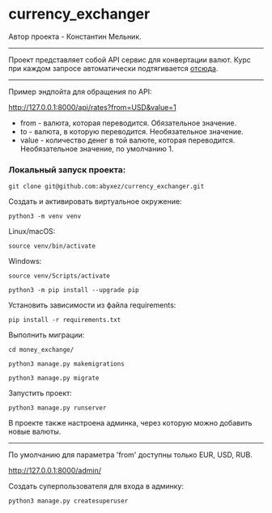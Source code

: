 # currency_exchanger

Автор проекта - Константин Мельник.

***

Проект представляет собой API сервис для конвертации валют. Курс при каждом запросе автоматически подтягивается [отсюда](https://www.x-rates.com).

***

Пример эндпойта для обращения по API:

http://127.0.0.1:8000/api/rates?from=USD&value=1

- from - валюта, которая переводится. Обязательное значение.
- to - валюта, в которую переводится. Необязательное значение.
- value - количество денег в той валюте, которая переводится. Необязательное значение, по умолчанию 1.

### Локальный запуск проекта:

```text
git clone git@github.com:abyxez/currency_exchanger.git
```

Создать и активировать виртуальное окружение:

```text
python3 -m venv venv
```
Linux/macOS: 
```text
source venv/bin/activate
```
Windows: 
```text
source venv/Scripts/activate
```

```text
python3 -m pip install --upgrade pip
```
Установить зависимости из файла requirements:

```text
pip install -r requirements.txt
```

Выполнить миграции:

```text
cd money_exchange/

python3 manage.py makemigrations

python3 manage.py migrate
```

Запустить проект:

```text
python3 manage.py runserver
```

В проекте также настроена админка, через которую можно добавить новые валюты.
***
По умолчанию для параметра 'from' доступны только EUR, USD, RUB.

http://127.0.0.1:8000/admin/

Создать суперпользователя для входа в админку:

```text
python3 manage.py createsuperuser
```
